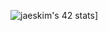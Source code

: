 ![jaeskim's 42 stats](https://badge42.vercel.app/api/v2/cl1qm6yyb004909l1b6picvja/stats?cursusId=21&coalitionId=122)]
